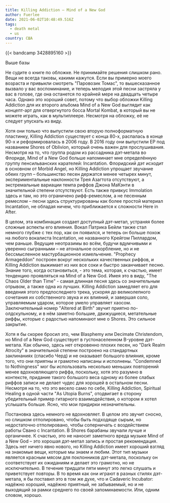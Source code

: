 ```yaml
---
title: Killing Addiction — Mind of a New God
author: Fuerlee
date: 2021-06-02T10:48:49.516Z
tags:
  - death metal
  - us
country: США
---
```

{{< bandcamp 3428895160 >}}

Выше базы



Не судите о книге по обложке. Не принимайте решения слишком рано. Вещи не всегда таковы, какими кажутся. Если вы примерно моего возраста и привыкли смотреть "Паровозик Томас", то вышесказанное вызвало у вас воспоминание, и теперь мелодия этой песни застряла у вас в голове, где она останется по крайней мере на двадцать четыре часа. Однако это хороший совет, потому что выбор обложки Killing Addiction для их второго альбома Mind of a New God выглядит как концепт-арт для отвергнутого босса Mortal Kombat, в который вы не можете играть, как в мультиплеере. Несмотря на обложку, её не следует упускать из виду.



Хотя они только что выпустили свою вторую полноформатную пластинку, Killing Addiction существует с конца 80-х, распалась в конце 90-х и реформировалась в 2006 году. В 2016 году они выпустили EP под названием Shores of Oblivion, который очень важен для прослушивания. Несмотря на то, что группа родом из рассадника дэт-метала во Флориде, Mind of a New God больше напоминает мне определённую группу пенсильванских карателей: Incantation. Флоридский дэт исходит в основном от Morbid Angel, но Killing Addiction упрощает звучание обеих групп – большинство песен держатся менее четырех минут, экспериментальные наклонности Трея Азагтота отсутствуют, а экстремальные вариации темпа риффов Джона МаКэнти в значительной степени отсутствуют. Есть также привкус Immolation здесь и там, но это ограничено рифф-ремеслом, а не песенным ремеслом – песни здесь структурированы как более простой материал Incantation, не обладая ничем, что приближается к сложности Here in After.



В целом, эта комбинация создает доступный дэт-метал, устраняя более сложные аспекты его влияния. Вокал Патрика Бейли также стал немного глубже с тех пор, как он появился, и теперь он больше похож на любого вокалиста Incantation, не названного Крейгом Пиллардом, чем раньше. Ведущие неотразимы во всём, будучи вдумчивыми и уверенно сыгранными – не атональное оскорбление, но и не бессмысленное мастурбационное измельчение. "Prophecy Armageddon" построен вокруг нескольких качественных риффов, и Killing Addiction выжимает из них все соки и быстро заканчивает песню. Знание того, когда остановиться, - это тема, которая, к счастью, имеет тенденцию проявляться на Mind of a New God. Имея это в виду, "The Chaos Older than Time" - самая длинная песня здесь со значительным отрывом, а также одна из лучших. Killing Addiction замедляет его для введения этого предпоследнего трека, ускоряя до великолепного сочетания их собственного звука и их влияний, и завершая соло, управляемым ударом, которое умело управляет хаосом. Заключительный номер "Altered at Birth" звучит приятно по-олдскульному, и в нём заметно большие, движущиеся, метательные риффы, которые с радостью напоминают мне о Shores. Это сильное закрытие.



Хотя я бы скорее бросил это, чем Blasphemy или Decimate Christendom, но Mind of a New God существует в густонаселенном B-уровне дэт-метала. Как обычно, здесь нет откровенно плохих песен, но "Dark Realm Atrocity" в значительной степени построено на стандартных заклинаниях (спасибо Черд) и не оказывает большого влияния, кроме того, что они приятны и грамотно написаны и исполнены. "Condemned to Nothingness" мог бы использовать несколько меньших повторений менее вдохновляющего риффа, поскольку, хотя это разумно в контексте, придание такого большого веса одному из более слабых риффов записи не делает чудес для хорошей в остальном песни. Несмотря на то, что это весело само по себе, Killing Addiction, Spiritual Healing в одной части "As Utopia Burns", отодвигает в сторону убедительный пример гитарного взаимодействия, о котором я хотел услышать больше. Ясно, что мои придирки незначительны.



Постановка здесь немного не вдохновляет. В целом это звучит сносно, но слишком отполировано, чтобы быть подходяще сырым, но недостаточно отполировано, чтобы соперничать с воздействием работы Свано с Incantation. В Shores барабаны звучали лучше и органичнее. К счастью, это не наносит заметного вреда музыке Mind of a New God – это хорошая дэт-метал запись и простая рекомендация. Здесь нет ничего явно нового, но Killing Addiction имеет хороший взгляд на знакомые вещи, которые мы знаем и любим. Этот тип музыки является красным мясом для поклонников дэт-метала, поскольку он соответствует их ожиданиям и делает это грамотно, но не исключительно. В течение тридцати пяти минут это легко слушать и приветствует повторы. В то время как они играют в разных стилях дэт-метала, я бы поставил это в том же духе, что и Cadaveric Incubator: надёжно хороший, надёжно приятный, не забываемый, но и не выходящий за рамки среднего по своей запоминаемости. Или, одним словом, хорошо.